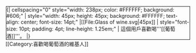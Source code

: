<div style="float: left; border: solid #000000 1px; margin: 1px;">
{| cellspacing="0" style="width: 238px; color: #FFFFFF; background: #606;"
| style="width: 45px; height: 45px; background: #FFFFFF; text-align: center; font-size: 14pt;" |[[File:Glass of wine.svg|45px]]
| style="font-size: 10pt; padding: 4pt; line-height: 1.25em;" | 這個用戶喜歡喝'''[[葡萄酒]]'''。
|}
</div>

[[Category:喜歡喝葡萄酒的維基人]]